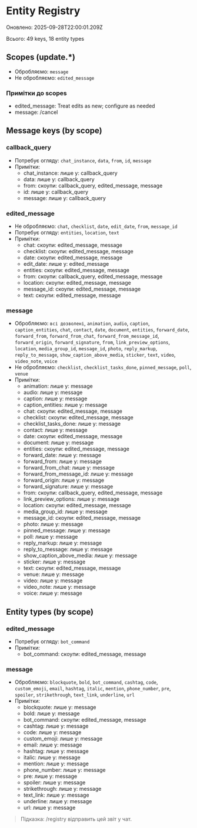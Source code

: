 # Entity Registry

Оновлено: 2025-09-28T22:00:01.209Z

Всього: 49 keys, 18 entity types

## Scopes (update.*)
- Обробляємо: `message`
- Не обробляємо: `edited_message`

### Примітки до scopes
- edited_message: Treat edits as new; configure as needed
- message: /cancel

## Message keys (by scope)
### callback_query
- Потребує огляду: `chat_instance`, `data`, `from`, `id`, `message`
- Примітки:
  - chat_instance: лише у: callback_query
  - data: лише у: callback_query
  - from: скоупи: callback_query, edited_message, message
  - id: лише у: callback_query
  - message: лише у: callback_query
### edited_message
- Не обробляємо: `chat`, `checklist`, `date`, `edit_date`, `from`, `message_id`
- Потребує огляду: `entities`, `location`, `text`
- Примітки:
  - chat: скоупи: edited_message, message
  - checklist: скоупи: edited_message, message
  - date: скоупи: edited_message, message
  - edit_date: лише у: edited_message
  - entities: скоупи: edited_message, message
  - from: скоупи: callback_query, edited_message, message
  - location: скоупи: edited_message, message
  - message_id: скоупи: edited_message, message
  - text: скоупи: edited_message, message
### message
- Обробляємо: `всі дозволені`, `animation`, `audio`, `caption`, `caption_entities`, `chat`, `contact`, `date`, `document`, `entities`, `forward_date`, `forward_from`, `forward_from_chat`, `forward_from_message_id`, `forward_origin`, `forward_signature`, `from`, `link_preview_options`, `location`, `media_group_id`, `message_id`, `photo`, `reply_markup`, `reply_to_message`, `show_caption_above_media`, `sticker`, `text`, `video`, `video_note`, `voice`
- Не обробляємо: `checklist`, `checklist_tasks_done`, `pinned_message`, `poll`, `venue`
- Примітки:
  - animation: лише у: message
  - audio: лише у: message
  - caption: лише у: message
  - caption_entities: лише у: message
  - chat: скоупи: edited_message, message
  - checklist: скоупи: edited_message, message
  - checklist_tasks_done: лише у: message
  - contact: лише у: message
  - date: скоупи: edited_message, message
  - document: лише у: message
  - entities: скоупи: edited_message, message
  - forward_date: лише у: message
  - forward_from: лише у: message
  - forward_from_chat: лише у: message
  - forward_from_message_id: лише у: message
  - forward_origin: лише у: message
  - forward_signature: лише у: message
  - from: скоупи: callback_query, edited_message, message
  - link_preview_options: лише у: message
  - location: скоупи: edited_message, message
  - media_group_id: лише у: message
  - message_id: скоупи: edited_message, message
  - photo: лише у: message
  - pinned_message: лише у: message
  - poll: лише у: message
  - reply_markup: лише у: message
  - reply_to_message: лише у: message
  - show_caption_above_media: лише у: message
  - sticker: лише у: message
  - text: скоупи: edited_message, message
  - venue: лише у: message
  - video: лише у: message
  - video_note: лише у: message
  - voice: лише у: message

## Entity types (by scope)
### edited_message
- Потребує огляду: `bot_command`
- Примітки:
  - bot_command: скоупи: edited_message, message
### message
- Обробляємо: `blockquote`, `bold`, `bot_command`, `cashtag`, `code`, `custom_emoji`, `email`, `hashtag`, `italic`, `mention`, `phone_number`, `pre`, `spoiler`, `strikethrough`, `text_link`, `underline`, `url`
- Примітки:
  - blockquote: лише у: message
  - bold: лише у: message
  - bot_command: скоупи: edited_message, message
  - cashtag: лише у: message
  - code: лише у: message
  - custom_emoji: лише у: message
  - email: лише у: message
  - hashtag: лише у: message
  - italic: лише у: message
  - mention: лише у: message
  - phone_number: лише у: message
  - pre: лише у: message
  - spoiler: лише у: message
  - strikethrough: лише у: message
  - text_link: лише у: message
  - underline: лише у: message
  - url: лише у: message
> Підказка: /registry відправить цей звіт у чат.
